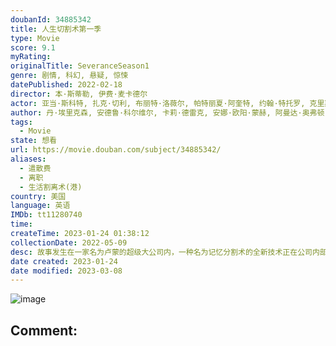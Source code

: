 ```yaml
---
doubanId: 34885342
title: 人生切割术第一季
type: Movie
score: 9.1
myRating: 
originalTitle: SeveranceSeason1
genre: 剧情, 科幻, 悬疑, 惊悚
datePublished: 2022-02-18
director: 本·斯蒂勒, 伊费·麦卡德尔
actor: 亚当·斯科特, 扎克·切利, 布丽特·洛薇尔, 帕特丽夏·阿奎特, 约翰·特托罗, 克里斯托弗·沃肯, 特拉梅尔·提尔曼, 詹·塔洛克, 迈克尔·切鲁斯, 迈克尔·西伯里, 迪辰·拉克曼, 茜妮·科尔亚历山大, 迈克尔·昆普斯蒂, 格蕾丝·雷克斯, 诺拉·戴尔, 小唐纳德·韦伯, 奥利维亚·阿尔博赫, 萨曼莎·法罗, 莎拉·古德, 凯伦·奥尔德里奇, 尤尔·瓦斯克斯, 马克·盖勒, 妮基·米歇尔·詹姆斯, 安妮·麦克纳马拉, 伊桑·弗劳尔, 桃乐丝·麦卡锡, 卡西迪·莱顿, 萨哈尔·比比扬, 蕾切尔·爱丁顿, 克劳迪亚·罗宾森, 马克·肯尼斯·斯马尔茨, 艾米·斯蒂勒
author: 丹·埃里克森, 安德鲁·科尔维尔, 卡莉·德雷克, 安娜·欧阳·蒙赫, 阿曼达·奥弗顿, 海伦·丽, 查尔斯·布莱克
tags:
  - Movie
state: 想看
url: https://movie.douban.com/subject/34885342/
aliases:
  - 遣散费
  - 离职
  - 生活割离术(港)
country: 美国
language: 英语
IMDb: tt11280740
time: 
createTime: 2023-01-24 01:38:12
collectionDate: 2022-05-09
desc: 故事发生在一家名为卢蒙的超级大公司内，一种名为记忆分割术的全新技术正在公司内部进行实验，接受了手术的员工将进行人格分离手术，形成公司人格和日常人格，当踏进公司大门的那一刻，他们的日常人格就会陷入沉睡，...
date created: 2023-01-24
date modified: 2023-03-08
---
```


![image](p2870952920.jpg)

Comment:
---
